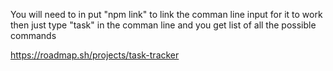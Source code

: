 You will need to in put "npm link" to link the comman line input for it to work then just type "task" in the comman line and you get list of all the possible commands

https://roadmap.sh/projects/task-tracker
